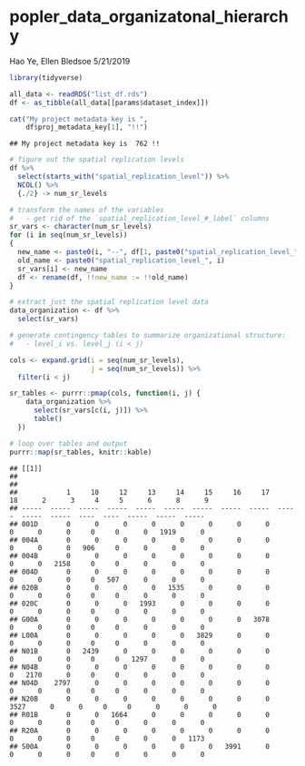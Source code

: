 popler\_data\_organizatonal\_hierarchy
================
Hao Ye, Ellen Bledsoe
5/21/2019

``` r
library(tidyverse)

all_data <- readRDS("list_df.rds")
df <- as_tibble(all_data[[params$dataset_index]])

cat("My project metadata key is ", 
    df$proj_metadata_key[1], "!!")
```

    ## My project metadata key is  762 !!

``` r
# figure out the spatial replication levels
df %>% 
  select(starts_with("spatial_replication_level")) %>%
  NCOL() %>%
  {./2} -> num_sr_levels
```

``` r
# transform the names of the variables
#   - get rid of the `spatial_replication_level_#_label` columns
sr_vars <- character(num_sr_levels)
for (i in seq(num_sr_levels))
{
  new_name <- paste0(i, "--", df[1, paste0("spatial_replication_level_", i, "_label")])
  old_name <- paste0("spatial_replication_level_", i)
  sr_vars[i] <- new_name
  df <- rename(df, !!new_name := !!old_name)
}
```

``` r
# extract just the spatial replication level data
data_organization <- df %>%
  select(sr_vars)
```

``` r
# generate contingency tables to summarize organizational structure:
#   - level_i vs. level_j (i < j)

cols <- expand.grid(i = seq(num_sr_levels), 
                    j = seq(num_sr_levels)) %>%
  filter(i < j)

sr_tables <- purrr::pmap(cols, function(i, j) {
    data_organization %>%
      select(sr_vars[c(i, j)]) %>%
      table()
  })
```

``` r
# loop over tables and output
purrr::map(sr_tables, knitr::kable)
```

    ## [[1]]
    ## 
    ## 
    ##            1     10     12     13     14     15     16     17     18      2      3     4     5      6      8      9
    ## -----  -----  -----  -----  -----  -----  -----  -----  -----  -----  -----  -----  ----  ----  -----  -----  -----
    ## 001D       0      0      0      0      0      0      0      0      0      0      0     0     0      0   1919      0
    ## 004A       0      0      0      0      0      0      0      0      0      0      0   906     0      0      0      0
    ## 004B       0      0      0      0      0      0      0      0      0      0   2158     0     0      0      0      0
    ## 004D       0      0      0      0      0      0      0      0      0      0      0     0   507      0      0      0
    ## 020B       0      0      0      0   1535      0      0      0      0      0      0     0     0      0      0      0
    ## 020C       0      0      0   1993      0      0      0      0      0      0      0     0     0      0      0      0
    ## G00A       0      0      0      0      0      0      0   3078      0      0      0     0     0      0      0      0
    ## L00A       0      0      0      0      0   3829      0      0      0      0      0     0     0      0      0      0
    ## N01B       0   2439      0      0      0      0      0      0      0      0      0     0     0   1297      0      0
    ## N04B       0      0      0      0      0      0      0      0      0   2170      0     0     0      0      0      0
    ## N04D    2797      0      0      0      0      0      0      0      0      0      0     0     0      0      0      0
    ## N20B       0      0      0      0      0      0      0      0   3527      0      0     0     0      0      0      0
    ## R01B       0      0   1664      0      0      0      0      0      0      0      0     0     0      0      0      0
    ## R20A       0      0      0      0      0      0      0      0      0      0      0     0     0      0      0   1173
    ## S00A       0      0      0      0      0      0   3991      0      0      0      0     0     0      0      0      0
